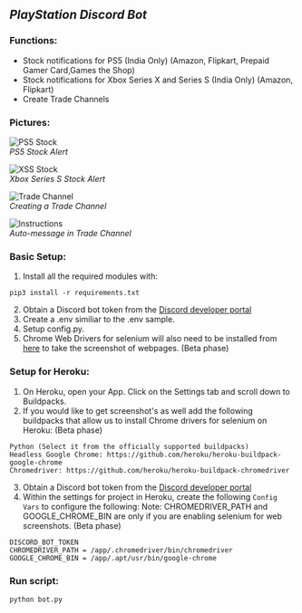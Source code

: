 ## ***PlayStation Discord Bot***
### Functions:

* Stock notifications for PS5 (India Only) (Amazon, Flipkart, Prepaid Gamer Card,Games the Shop)
* Stock notifications for Xbox Series X and Series S (India Only) (Amazon, Flipkart)
* Create Trade Channels

### Pictures:
![PS5 Stock](https://github.com/shri30yans/YeetBot/blob/main/Images/PS5.jpg)   
*PS5 Stock Alert* 

![XSS Stock](https://github.com/shri30yans/YeetBot/blob/main/Images/XSS.jpg)   
*Xbox Series S Stock Alert*   
 
![Trade Channel](https://github.com/shri30yans/YeetBot/blob/main/Images/Create_a_trade_channel.jpg)   
*Creating a Trade Channel*
     
![Instructions](https://github.com/shri30yans/YeetBot/blob/main/Images/instructions.jpg)   
*Auto-message in Trade Channel*  



### Basic Setup:
1. Install all the required modules with:
```
pip3 install -r requirements.txt
```
2. Obtain a Discord bot token from the [Discord developer portal](https://ptb.discord.com/developers/applications/)
3. Create a .env similiar to the .env sample.
4. Setup config.py.
5. Chrome Web Drivers for selenium will also need to be installed from [here](https://www.selenium.dev/downloads/) to take the screenshot of webpages. (Beta phase)

### Setup for Heroku:
1. On Heroku, open your App. Click on the Settings tab and scroll down to Buildpacks.
2. If you would like to get screenshot's as well add the following buildpacks that allow us to install Chrome drivers for selenium on Heroku:  (Beta phase)

```
Python (Select it from the officially supported buildpacks)
Headless Google Chrome: https://github.com/heroku/heroku-buildpack-google-chrome
Chromedriver: https://github.com/heroku/heroku-buildpack-chromedriver
```
3. Obtain a Discord bot token from the [Discord developer portal](https://ptb.discord.com/developers/applications/)
4. Within the settings for project in Heroku, create the following `Config Vars` to configure the following: 
Note: CHROMEDRIVER_PATH and GOOGLE_CHROME_BIN are only if you are enabling selenium for web screenshots. (Beta phase)

```
DISCORD_BOT_TOKEN
CHROMEDRIVER_PATH = /app/.chromedriver/bin/chromedriver
GOOGLE_CHROME_BIN = /app/.apt/usr/bin/google-chrome
```

### Run script:

    python bot.py
